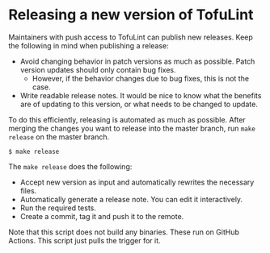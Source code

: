 # Releasing a new version of TofuLint

Maintainers with push access to TofuLint can publish new releases.
Keep the following in mind when publishing a release:

- Avoid changing behavior in patch versions as much as possible. Patch version updates should only contain bug fixes.
  - However, if the behavior changes due to bug fixes, this is not the case.
- Write readable release notes. It would be nice to know what the benefits are of updating to this version, or what needs to be changed to update.

To do this efficiently, releasing is automated as much as possible. After merging the changes you want to release into the master branch, run `make release` on the master branch.

```console
$ make release
```

The `make release` does the following:

- Accept new version as input and automatically rewrites the necessary files.
- Automatically generate a release note. You can edit it interactively.
- Run the required tests.
- Create a commit, tag it and push it to the remote.

Note that this script does not build any binaries. These run on GitHub Actions. This script just pulls the trigger for it.
